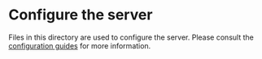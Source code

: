Configure the server
====================

Files in this directory are used to configure the server. Please consult
the [configuration guides](https://www.keycloak.org/guides#server) for more information.